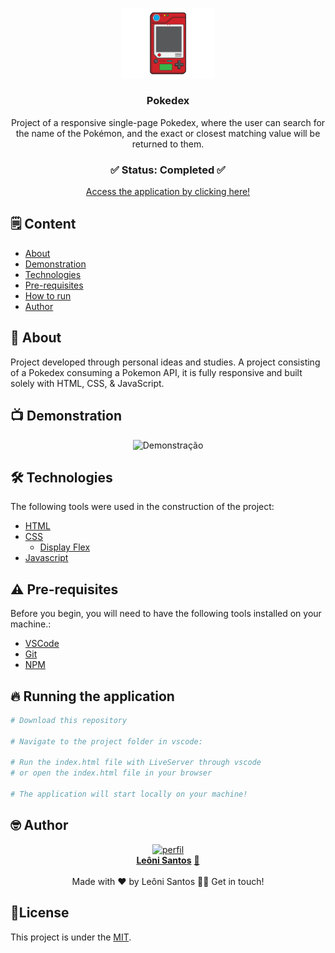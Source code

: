 <p align="center"><img src="pokedex.png" width="150px"></p>

<div align="center">
	<h3 align="center">Pokedex</h3>
	<p align="center">Project of a responsive single-page Pokedex, where the user can search for the name of the Pokémon, and the exact or closest matching value will be returned to them.</p>
</div>
<h3  align="center">
		✅ Status: Completed ✅
</h3>
<div align="center">
<a href="#">Access the application by clicking here!</a>
</div>

## 🗒️ Content

- [About](#-About)
- [Demonstration](#-Demonstration)
- [Technologies](#-Technologies)
- [Pre-requisites](#-Pre-requisites)
- [How to run](#-Running-the-application)
- [Author](#-Author)

## 📖 About
Project developed through personal ideas and studies. A project consisting of a Pokedex consuming a Pokemon API, it is fully responsive and built solely with HTML, CSS, & JavaScript.

## 📺 Demonstration

<p align="center">
  <img alt="Demonstração" src="exemplar2.gif" width="900">
</p>

## 🛠 Technologies

The following tools were used in the construction of the project:

- [HTML](https://developer.mozilla.org/pt-BR/docs/Web/HTML)
- [CSS](https://developer.mozilla.org/pt-BR/docs/Web/CSS)
  - [Display Flex](https://developer.mozilla.org/en-US/docs/Learn/CSS/CSS_layout/Flexbox)
- [Javascript](https://developer.mozilla.org/pt-BR/docs/Web/JavaScript)

## ⚠️ Pre-requisites

Before you begin, you will need to have the following tools installed on your machine.:

- [VSCode](https://code.visualstudio.com/)
- [Git](https://git-scm.com)
- [NPM](https://www.npmjs.com)


## 🔥 Running the application

```bash
# Download this repository

# Navigate to the project folder in vscode:

# Run the index.html file with LiveServer through vscode
# or open the index.html file in your browser

# The application will start locally on your machine!
```

<!-- AUTOR -->

## 🤓 Author

<div align="center" >
<a href="https://www.linkedin.com/in/leonisantos/">
 <img src="https://avatars.githubusercontent.com/u/110071892?v=4" width="200px;" alt="perfil"/>
 <br />
 <b>Leôni Santos</b></a> <a href="https://www.linkedin.com/in/leonisantos/" title="Linkedin">🚀
</a>
 <br />
 <br />
Made with ❤️ by Leôni Santos 👋🏽 Get in touch!

</div>

## 📕License

This project is under the [MIT](./LICENSE).
